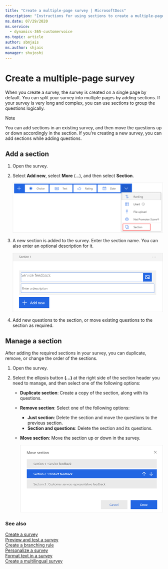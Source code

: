 ```yaml
---
title: "Create a multiple-page survey | MicrosoftDocs"
description: "Instructions for using sections to create a multiple-page survey with Dynamics 365 Customer Voice"
ms.date: 07/29/2020
ms.service: 
  - dynamics-365-customervoice
ms.topic: article
author: sbmjais
ms.author: shjais
manager: shujoshi
---
```


# Create a multiple-page survey

When you create a survey, the survey is created on a single page by default. You can split your survey into multiple pages by adding sections. If your survey is very long and complex, you can use sections to group the questions logically.

> [!NOTE]
> You can add sections in an existing survey, and then move the questions up or down accordingly in the section. If you're creating a new survey, you can add sections while adding questions.

## Add a section

1.	Open the survey.

2.	Select **Add new**, select **More** (...), and then select **Section**.

    ![Section button](media/section-button.png "Section button")

3.	A new section is added to the survey. Enter the section name. You can also enter an optional description for it.

    ![New section added](media/section-name.png "New section added")

4.	Add new questions to the section, or move existing questions to the section as required.

## Manage a section

After adding the required sections in your survey, you can duplicate, remove, or change the order of the sections.

1.	Open the survey.

2.	Select the ellipsis button **(...)** at the right side of the section header you need to manage, and then select one of the following options:

    - **Duplicate section**: Create a copy of the section, along with its questions.
    - **Remove section**: Select one of the following options:
        - **Just section**: Delete the section and move the questions to the previous section.
        - **Section and questions**: Delete the section and its questions.
    - **Move section**: Move the section up or down in the survey.

        ![Move a section](media/move-section.png "Move a section")

### See also

[Create a survey](create-survey.md)<br>
[Preview and test a survey](preview-test-survey.md)<br>
[Create a branching rule](create-branching-rule.md)<br>
[Personalize a survey](personalize-survey.md)<br>
[Format text in a survey](survey-text-format.md)<br>
[Create a multilingual survey](create-multilingual-survey.md)
